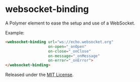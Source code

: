 # websocket-binding

A Polymer element to ease the setup and use of a WebSocket.

Example:

```html
<websocket-binding url="ws://echo.websocket.org"
                   on-open="_onOpen"
                   on-close="_onClose"
                   on-message="_onMessage"
                   on-error="_onError">
</websocket-binding>
```

Released under the [MIT License](https://opensource.org/licenses/MIT).
